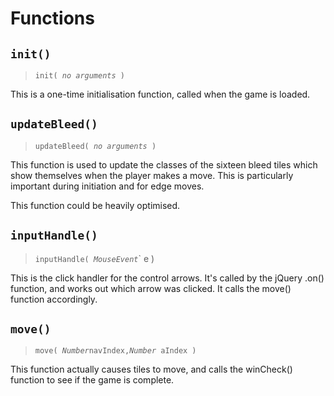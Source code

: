 # Functions

## `init()`

> `init( `*`no arguments`*` )`

This is a one-time initialisation function, called when the game is loaded.

## `updateBleed()`

> `updateBleed( `*`no arguments`*` )`

This function is used to update the classes of the sixteen bleed tiles which show themselves when the player makes a move. This is particularly important during initiation and for edge moves.

This function could be heavily optimised.

## `inputHandle()`

> `inputHandle( `*`MouseEvent`*` e )

This is the click handler for the control arrows. It's called by the jQuery .on() function, and works out which arrow was clicked. It calls the move() function accordingly.

## `move()`

> `move( `*`Number`*` navIndex, `*`Number`*` aIndex )`

This function actually causes tiles to move, and calls the winCheck() function to see if the game is complete.